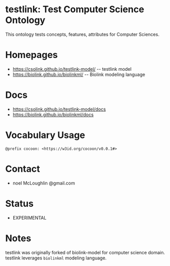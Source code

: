 testlink: Test Computer Science Ontology
=======
This ontology tests concepts, features, attributes for Computer Sciences.

# Homepages
* https://csolink.github.io/testlink-model/ -- testlink model
* https://biolink.github.io/biolinkml/ -- Biolink modeling language

# Docs
* https://csolink.github.io/testlink-model/docs
* https://biolink.github.io/biolinkml/docs

# Vocabulary Usage
    @prefix cocoon: <https://w3id.org/cocoon/v0.0.1#>

# Contact
* noel McLoughlin @gmail.com

# Status
* EXPERIMENTAL

# Notes
testlink was originally forked of biolink-model for computer science domain.
testlink leverages `biolinkml` modeling language.
